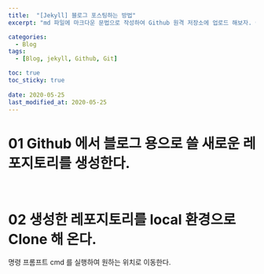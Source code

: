 ```yaml
---
title:  "[Jekyll] 블로그 포스팅하는 방법"
excerpt: "md 파일에 마크다운 문법으로 작성하여 Github 원격 저장소에 업로드 해보자. 에디터는 Visual Studio code 사용! 로컬 서버에서 확인도 해보자. "

categories:
  - Blog
tags:
  - [Blog, jekyll, Github, Git]

toc: true
toc_sticky: true
 
date: 2020-05-25
last_modified_at: 2020-05-25
--- 
```

# 01 Github 에서 블로그 용으로 쓸 새로운 레포지토리를 생성한다.
<br />

# 02 생성한 레포지토리를 local 환경으로 Clone 해 온다.
명령 프롬프트 cmd 를 실행하여 원하는 위치로 이동한다.

<br />